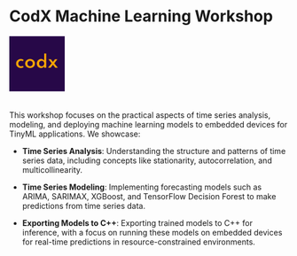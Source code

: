 # CodX Machine Learning Workshop

<div>
    <img src="logo.png" alt="CodX" height="100px" width="100px">
</div>
<br/>

This workshop focuses on the practical aspects of time series analysis, modeling, and deploying machine learning models to embedded devices for TinyML applications. We showcase:

- **Time Series Analysis**: Understanding the structure and patterns of time series data, including concepts like stationarity, autocorrelation, and multicollinearity.

- **Time Series Modeling**: Implementing forecasting models such as ARIMA, SARIMAX, XGBoost, and TensorFlow Decision Forest to make predictions from time series data.

- **Exporting Models to C++**: Exporting trained models to C++ for inference, with a focus on running these models on embedded devices for real-time predictions in resource-constrained environments.
